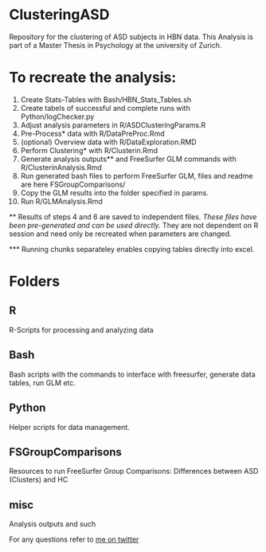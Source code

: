 # ClusteringASD
Repository for the clustering of ASD subjects in HBN data. This Analysis is part of a Master Thesis in Psychology at the university of Zurich. 


# To recreate the analysis:
1. Create Stats-Tables with Bash/HBN_Stats_Tables.sh
2. Create tabels of successful and complete runs with Python/logChecker.py
3. Adjust analysis parameters in R/ASDClusteringParams.R
4. Pre-Process\* data with R/DataPreProc.Rmd
5. (optional) Overview data with R/DataExploration.RMD
6. Perform Clustering\* with R/Clusterin.Rmd
7. Generate analysis outputs\*\* and FreeSurfer GLM commands with R/ClusterinAnalysis.Rmd
8. Run generated bash files to perform FreeSurfer GLM, files and readme are here FSGroupComparisons/
9. Copy the GLM results into the folder specified in params.
10. Run R/GLMAnalysis.Rmd 

\*\* Results of steps 4 and 6 are saved to independent files. *These files have been pre-generated and can be used directly.* They are not dependent on R session and need only be recreated when parameters are changed.

\*\*\* Running chunks separateley enables copying tables directly into excel. 

# Folders
## R
R-Scripts for processing and analyzing data
## Bash
Bash scripts with the commands to interface with freesurfer, generate data tables, run GLM etc.
## Python 
Helper scripts for data management.
## FSGroupComparisons 
Resources to run FreeSurfer Group Comparisons: Differences between ASD (Clusters) and HC  
## misc
Analysis outputs and such

For any questions refer to [me on twitter](https://twitter.com/WetWoolPorridge)
